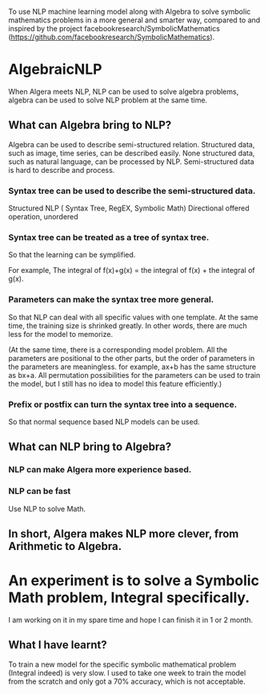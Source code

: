 To use NLP machine learning model along with Algebra to solve symbolic mathematics problems in a more general and smarter way, compared to and inspired by the project facebookresearch/SymbolicMathematics (https://github.com/facebookresearch/SymbolicMathematics). 

# AlgebraicNLP
When Algera meets NLP, NLP can be used to solve algebra problems, algebra can be used to solve NLP problem at the same time.

## What can Algebra bring to NLP?
Algebra can be used to describe semi-structured relation. Structured data, such as image, time series, can be described easily. None structured data, such as natural language, can be processed by NLP. 
Semi-structured data is hard to describe and process.

### Syntax tree can be used to describe the semi-structured data.
Structured NLP ( Syntax Tree, RegEX, Symbolic Math)
Directional offered operation, unordered

### Syntax tree can be treated as a tree of syntax tree.
So that the learning can be symplified.

For example, The integral of f(x)+g(x) = the integral of f(x) + the integral of g(x).

### Parameters can make the syntax tree more general.
So that NLP can deal with all specific values with one template. At the same time, the training size is shrinked greatly. In other words, there are much less for the model to memorize.

(At the same time, there is a corresponding model problem. All the parameters are positional to the other parts, but the order of parameters in the parameters are meaningless. for example, ax+b has the same structure as bx+a. All permutation possibilities for the parameters can be used to train the model, but I still has no idea to model this feature efficiently.)

### Prefix or postfix can turn the syntax tree into a sequence.
So that normal sequence based NLP models can be used.

## What can NLP bring to Algebra?
### NLP can make Algera more experience based.
### NLP can be fast
Use NLP to solve Math.

## In short, Algera makes NLP more clever, from Arithmetic to Algebra.

# An experiment is to solve a Symbolic Math problem, Integral specifically.
I am working on it in my spare time and hope I can finish it in 1 or 2 month.

## What I have learnt?



To train a new model for the specific symbolic mathematical problem (Integral indeed) is very slow. I used to take one week to train the model from the scratch and only got a 70% accuracy, which is not acceptable.

